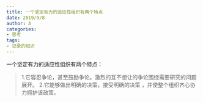 ```yaml
---
title: 一个坚定有力的适应性组织有两个特点
date: 2019/9/8
author: A
categories:
- 思考
tags:
- 记录的知识
---
```


一个坚定有力的适应性组织有两个特点：

> 1.它容忍争论，甚至鼓励争论。激烈的互不想让的争论围绕需要研究的问题展开。
> 2.它能够做出明确的决策，接受明确的决策 ，并使整个组织齐心协力拥护该政策。